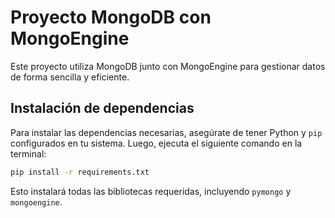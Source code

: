 # Proyecto MongoDB con MongoEngine

Este proyecto utiliza MongoDB junto con MongoEngine para gestionar datos de forma sencilla y eficiente.

## Instalación de dependencias

Para instalar las dependencias necesarias, asegúrate de tener Python y `pip` configurados en tu sistema. Luego, ejecuta el siguiente comando en la terminal:

```bash
pip install -r requirements.txt
```

Esto instalará todas las bibliotecas requeridas, incluyendo `pymongo` y `mongoengine`.
